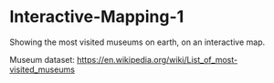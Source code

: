 # Interactive-Mapping-1
Showing the most visited museums on earth, on an interactive map.


Museum dataset: https://en.wikipedia.org/wiki/List_of_most-visited_museums
